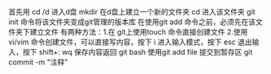  首先用 cd /d 进入d盘
 mkdir <file> 在d盘上建立一个新的文件夹
 cd <file> 进入该文件夹
 git init 命令将该文件夹变成git管理的版本库
 在使用git add 命令之前，必须先在该文件夹下建立文件
 有两种方法：1.在 git上使用touch 命令直接创建文件
 2.使用 vi/vim 命令创建文件，可以直接写内容，按下 i 进入输入模式，按下 esc 退出输入，按下 shift+: wq 保存内容返回 git bash
 使用git add file 提交到暂存区
 git commit -m "注释"
